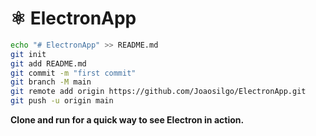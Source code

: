 # ⚛ ElectronApp

````bash
echo "# ElectronApp" >> README.md
git init
git add README.md
git commit -m "first commit"
git branch -M main
git remote add origin https://github.com/Joaosilgo/ElectronApp.git
git push -u origin main
````

**Clone and run for a quick way to see Electron in action.**
